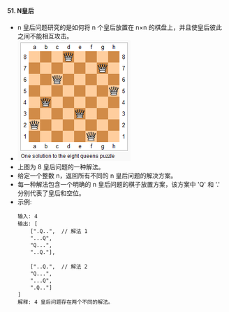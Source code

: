 #### 51. N皇后
- n 皇后问题研究的是如何将 n 个皇后放置在 n×n 的棋盘上，并且使皇后彼此之间不能相互攻击。
- ![avatar](images/../../images/51_1.png)
- 上图为 8 皇后问题的一种解法。
- 给定一个整数 n，返回所有不同的 n 皇后问题的解决方案。
- 每一种解法包含一个明确的 n 皇后问题的棋子放置方案，该方案中 'Q' 和 '.' 分别代表了皇后和空位。
- 示例:
    ```
    输入: 4
    输出: [
        [".Q..",  // 解法 1
        "...Q",
        "Q...",
        "..Q."],

        ["..Q.",  // 解法 2
        "Q...",
        "...Q",
        ".Q.."]
    ]
    解释: 4 皇后问题存在两个不同的解法。
    ```